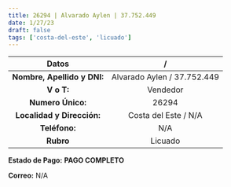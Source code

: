 ```yaml
---
title: 26294 | Alvarado Aylen | 37.752.449
date: 1/27/23
draft: false
tags: ['costa-del-este', 'licuado']
---
```


|          **Datos**          |              /              |
|:---------------------------:|:---------------------------:|
| **Nombre, Apellido y DNI:** | Alvarado Aylen / 37.752.449 |
|          **V o T:**         |           Vendedor          |
|      **Numero Único:**      |            26294            |
|  **Localidad y Dirección:** |     Costa del Este / N/A    |
|        **Teléfono:**        |             N/A             |
|          **Rubro**          |            Licuado           |

**Estado de Pago:** **PAGO COMPLETO**

**Correo:** N/A
